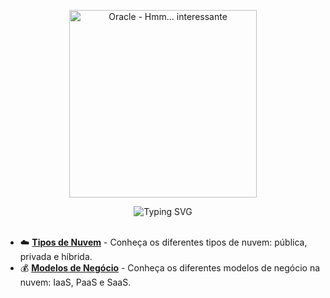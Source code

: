 
<p align="center">
  <img src="https://github.com/user-attachments/assets/4d6f56a9-a64a-4220-9d44-53064f68d373" width="300" alt="Oracle - Hmm... interessante" />
</p>

<div align="center">
  <img src="https://readme-typing-svg.herokuapp.com?color=FFB6C1&size=30&center=true&vCenter=true&width=600&lines=✨+Conteúdo+Completo+✨&repeat=true" alt="Typing SVG" />
</div>


<br>

- ☁️ [**Tipos de Nuvem**](../Modules/Inicio/TiposDeNuvem.md) - Conheça os diferentes tipos de nuvem: pública, privada e híbrida.
- 💰 [**Modelos de Negócio**](../Modules/Inicio/ModelosDeNegocio.md) - Conheça os diferentes modelos de negócio na nuvem: IaaS, PaaS e SaaS.
